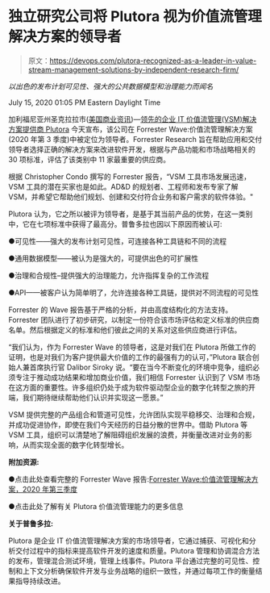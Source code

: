 # 独立研究公司将 Plutora 视为价值流管理解决方案的领导者

> 原文：<https://devops.com/plutora-recognized-as-a-leader-in-value-stream-management-solutions-by-independent-research-firm/>

*以出色的发布计划可见性、强大的公共数据模型和治理能力而闻名*

July 15, 2020 01:05 PM Eastern Daylight Time

加利福尼亚州圣克拉拉市([美国商业资讯](https://www.businesswire.com/))—[领先的企业 IT 价值流管理(VSM)解决方案提供商 Plutora](https://cts.businesswire.com/ct/CT?id=smartlink&url=https%3A%2F%2Fwww.plutora.com%2F&esheet=52250742&newsitemid=20200715005759&lan=en-US&anchor=Plutora&index=1&md5=02f08ed878a5d3bece362e59f5e87ee7) 今天宣布，该公司在 Forrester Wave:价值流管理解决方案(2020 年第 3 季度)中被定位为领导者。Forrester Research 旨在帮助应用和交付领导者选择正确的解决方案来改进软件开发，根据与产品功能和市场战略相关的 30 项标准，评估了该类别中 11 家最重要的供应商。

根据 Christopher Condo 撰写的 Forrester 报告，“VSM 工具市场发展迅速，VSM 工具的潜在买家也是如此。AD&D 的规划者、工程师和发布专家了解 VSM，并希望它帮助他们规划、创建和交付符合业务和客户需求的软件体验。"

Plutora 认为，它之所以被评为领导者，是基于其当前产品的优势，在这一类别中，它在七项标准中获得了最高分。普鲁多拉也因以下原因而被认可:

●可见性——强大的发布计划可见性，可连接各种工具链和不同的流程

●通用数据模型——被认为是强大的，可提供出色的可扩展性

●治理和合规性–提供强大的治理能力，允许指挥复杂的工作流程

●API——被客户认为简单明了，允许连接各种工具链，提供对不同流程的可见性

Forrester 的 Wave 报告基于严格的分析，并由高度结构化的方法支持。Forrester 团队进行了初步研究，以制定一份符合该市场评估和定义标准的供应商名单。然后根据定义的标准和他们彼此之间的关系对这些供应商进行评估。

“我们认为，作为 Forrester Wave 的领导者，这是对我们在 Plutora 所做工作的证明，也是对我们为客户提供最大价值的工作的最强有力的认可，”Plutora 联合创始人兼首席执行官 Dalibor Siroky 说。“要在当今不断变化的环境中竞争，组织必须专注于推动成功结果和增加商业价值，我们相信 Forrester 认识到了 VSM 市场在这方面的重要性。许多组织仍处于成为软件驱动型企业的数字化转型之旅的开端，我们期待继续帮助他们认识并实现这一愿景。”

VSM 提供完整的产品组合和管道可见性，允许团队实现平稳移交、治理和合规，并成功促进协作，即使在我们今天经历的日益分散的世界中。借助 Plutora 等 VSM 工具，组织可以清楚地了解阻碍组织发展的浪费，并衡量改进对业务的影响，从而实现全面的数字化转型增长。

**附加资源:**

●点击此处查看完整的 Forrester Wave 报告:[Forrester Wave:价值流管理解决方案，2020 年第三季度](https://cts.businesswire.com/ct/CT?id=smartlink&url=http%3A%2F%2Fgo.plutora.com%2Fforrester-value-stream-management&esheet=52250742&newsitemid=20200715005759&lan=en-US&anchor=The+Forrester+Wave%26%238482%3B%3A+Value+Stream+Management+Solutions%2C+Q3+2020&index=2&md5=e47ecf19950399a16b3fa33ea05886c3)

●点击此处了解有关 Plutora 价值流管理能力的更多信息

**关于普鲁多拉:**

Plutora 是企业 IT 价值流管理解决方案的市场领导者，它通过捕获、可视化和分析交付过程中的指标来提高软件开发的速度和质量。Plutora 管理和协调混合方法的发布，管理混合测试环境，管理上线事件。Plutora 平台通过完整的可见性、控制和上下文分析确保软件开发与业务战略的组织一致性，并通过每项工作的衡量结果指导持续改进。